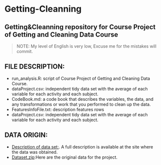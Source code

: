 # Getting-Cleanning

## Getting&amp;Cleanning repository for Course Project of Getting and Cleaning Data Course

> NOTE: My level of English is very low, Excuse me for the mistakes will commit.

## FILE DESCRIPTION:
* run_analysis.R: script of Course Project of Getting and Cleaning Data Course.
* dataProject.csv: independent tidy data set with the average of each variable for each activity and each subject.
* CodeBook.md: a code book that describes the variables, the data, and any transformations or work that you performed to clean up the data.
* FeaturesInfoFile.txt: description features rows
* dataProject.csv: independent tidy data set with the average of each variable for each activity and each subject.

## DATA ORIGIN:
* [Description of data set:](http://archive.ics.uci.edu/ml/datasets/Human+Activity+Recognition+Using+Smartphones). A full description is available at the site where the data was obtained.
* [Dataset.zip](https://d396qusza40orc.cloudfront.net/getdata%2Fprojectfiles%2FUCI%20HAR%20Dataset.zip):Here are the original data for the project.

